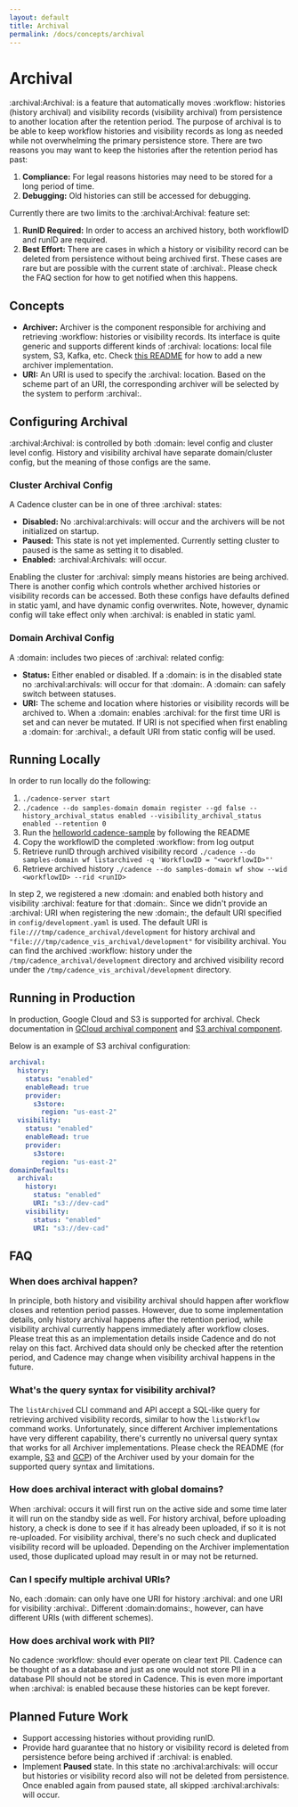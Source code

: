 ```yaml
---
layout: default
title: Archival
permalink: /docs/concepts/archival
---
```


# Archival

:archival:Archival: is a feature that automatically moves :workflow: histories (history archival) and visibility records (visibility archival) from persistence to another location after the retention period. The purpose of archival is to be able to keep workflow histories and visibility records as long as needed while not overwhelming the primary persistence store. There are two reasons you may want to keep the histories after the retention period has past:
1. **Compliance:** For legal reasons histories may need to be stored for a long period of time.
2. **Debugging:** Old histories can still be accessed for debugging.

Currently there are two limits to the :archival:Archival: feature set:
1. **RunID Required:** In order to access an archived history, both workflowID and runID are required.
2. **Best Effort:** There are cases in which a history or visibility record can be deleted from persistence without being archived first. These cases are rare but are possible with the current state of :archival:. Please check the FAQ section for how to get notified when this happens.

## Concepts

- **Archiver:** Archiver is the component responsible for archiving and retrieving :workflow: histories or visibility records.  Its interface is quite generic and supports different kinds of :archival: locations: local file system, S3, Kafka, etc. Check [this README](https://github.com/uber/cadence/blob/master/common/archiver/README.md) for how to add a new archiver implementation.
- **URI:** An URI is used to specify the :archival: location. Based on the scheme part of an URI, the corresponding archiver will be selected by the system to perform :archival:.

## Configuring Archival

:archival:Archival: is controlled by both :domain: level config and cluster level config. History and visibility archival have separate domain/cluster config, but the meaning of those configs are the same.

### Cluster Archival Config

A Cadence cluster can be in one of three :archival: states:
  * **Disabled:** No :archival:archivals: will occur and the archivers will be not initialized on startup.
  * **Paused:** This state is not yet implemented. Currently setting cluster to paused is the same as setting it to disabled.
  * **Enabled:** :archival:Archivals: will occur.

Enabling the cluster for :archival: simply means histories are being archived. There is another config which controls whether archived histories or visibility records can be accessed. Both these configs have defaults defined in static yaml, and have dynamic config overwrites. Note, however, dynamic config will take effect only when :archival: is enabled in static yaml.

### Domain Archival Config

A :domain: includes two pieces of :archival: related config:
  * **Status:** Either enabled or disabled. If a :domain: is in the disabled state no :archival:archivals: will occur for that :domain:.
  A :domain: can safely switch between statuses.
  * **URI:** The scheme and location where histories or visibility records will be archived to. When a :domain: enables :archival: for the first time URI is set and can never be mutated. If URI is not specified when first enabling a :domain: for :archival:, a default URI from static config will be used.

## Running Locally

In order to run locally do the following:
1. `./cadence-server start`
2. `./cadence --do samples-domain domain register --gd false --history_archival_status enabled --visibility_archival_status enabled --retention 0`
3. Run the [helloworld cadence-sample](https://github.com/uber-common/cadence-samples) by following the README
4. Copy the workflowID the completed :workflow: from log output
5. Retrieve runID through archived visibility record `./cadence --do samples-domain wf listarchived -q 'WorkflowID = "<workflowID>"'`
6. Retrieve archived history `./cadence --do samples-domain wf show --wid <workflowID> --rid <runID>`

In step 2, we registered a new :domain: and enabled both history and visibility :archival: feature for that :domain:. Since we didn't provide an :archival: URI when registering the new :domain:, the default URI specified in `config/development.yaml` is used. The default URI is `file:///tmp/cadence_archival/development` for history archival and `"file:///tmp/cadence_vis_archival/development"` for visibility archival. You can find the archived :workflow: history under the `/tmp/cadence_archival/development` directory and archived visibility record under the `/tmp/cadence_vis_archival/development` directory.

## Running in Production
In production, Google Cloud and S3 is supported for archival.
Check documentation in [GCloud archival component](https://github.com/uber/cadence/tree/master/common/archiver/gcloud) and [S3 archival component](https://github.com/uber/cadence/tree/master/common/archiver/s3store).

Below is an example of S3 archival configuration:
```yaml 
archival:
  history:
    status: "enabled"
    enableRead: true
    provider:
      s3store:
        region: "us-east-2"
  visibility:
    status: "enabled"
    enableRead: true
    provider:
      s3store:
        region: "us-east-2"
domainDefaults:
  archival:
    history:
      status: "enabled"
      URI: "s3://dev-cad"
    visibility:
      status: "enabled"
      URI: "s3://dev-cad"
```

## FAQ

### When does archival happen?
In principle, both history and visibility archival should happen after workflow closes and retention period passes. However, due to some implementation details, only history archival happens after the retention period, while visibility archival currently happens immediately after workflow closes. Please treat this as an implementation details inside Cadence and do not relay on this fact. Archived data should only be checked after the retention period, and Cadence may change when visibility archival happens in the future.

### What's the query syntax for visibility archival?
The `listArchived` CLI command and API accept a SQL-like query for retrieving archived visibility records, similar to how the `listWorkflow` command works. Unfortunately, since different Archiver implementations have very different capability, there's currently no universal query syntax that works for all Archiver implementations. Please check the README (for example, [S3](https://github.com/uber/cadence/tree/master/common/archiver/s3store) and [GCP](https://github.com/uber/cadence/tree/master/common/archiver/gcloud)) of the Archiver used by your domain for the supported query syntax and limitations.

### How does archival interact with global domains?
When :archival: occurs it will first run on the active side and some time later it will run on the standby side as well.
For history archival, before uploading history, a check is done to see if it has already been uploaded, if so it is not re-uploaded. 
For visibility archival, there's no such check and duplicated visibility record will be uploaded. Depending on the Archiver implementation used, those duplicated upload may result in or may not be returned. 

### Can I specify multiple archival URIs?
No, each :domain: can only have one URI for history :archival: and one URI for visibility :archival:. Different :domain:domains:, however, can have different URIs (with different schemes).

### How does archival work with PII?
No cadence :workflow: should ever operate on clear text PII. Cadence can be thought of as a database and just as one would not store PII in a database PII should not be stored in Cadence. This is even more important when :archival: is enabled because these histories can be kept forever.

## Planned Future Work
* Support accessing histories without providing runID.
* Provide hard guarantee that no history or visibility record is deleted from persistence before being archived if :archival: is enabled.
* Implement **Paused** state. In this state no :archival:archivals: will occur but histories or visibility record also will not be deleted from persistence.
Once enabled again from paused state, all skipped :archival:archivals: will occur.
